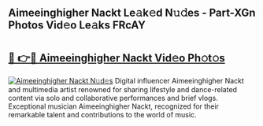 ## Aimeeinghigher Nackt Le𝚊k𝚎d N𝚞𝚍es - Part-XGn Photos Vid𝚎o Le𝚊ks FRcAY

# <h2><a href="http://fb5n0t.evod.top/?m=Aimeeinghigher+Nackt">🔗 👉🔴 Aimeeinghigher Nackt Vid𝚎o Ph𝚘t𝚘s</a></h2>

[![Aimeeinghigher Nackt N𝚞d𝚎s](https://i.imgur.com/8V9OHl7.gif)](http://fb5n0t.evod.top/?m=Aimeeinghigher+Nackt)
Digital influencer Aimeeinghigher Nackt and multimedia artist renowned for sharing lifestyle and dance-related content via solo and collaborative performances and brief vlogs. Exceptional musician Aimeeinghigher Nackt, recognized for their remarkable talent and contributions to the world of music. 
